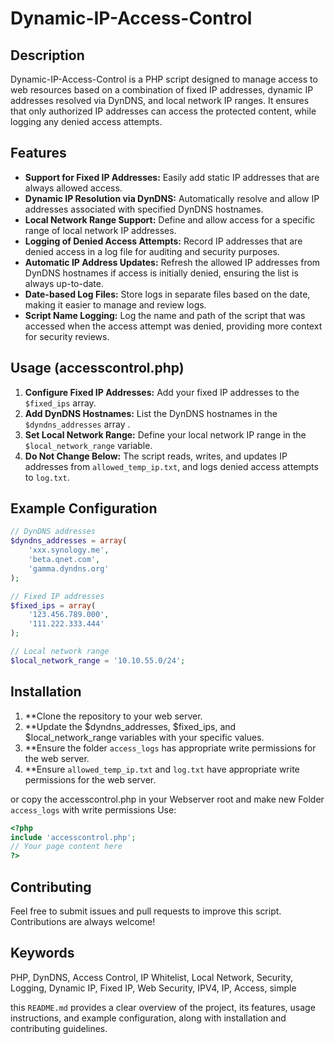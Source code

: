 # Dynamic-IP-Access-Control

## Description

Dynamic-IP-Access-Control is a PHP script designed to manage access to web resources based on a combination of fixed IP addresses, dynamic IP addresses resolved via DynDNS, and local network IP ranges. It ensures that only authorized IP addresses can access the protected content, while logging any denied access attempts.

## Features

- **Support for Fixed IP Addresses:** Easily add static IP addresses that are always allowed access.
- **Dynamic IP Resolution via DynDNS:** Automatically resolve and allow IP addresses associated with specified DynDNS hostnames.
- **Local Network Range Support:** Define and allow access for a specific range of local network IP addresses.
- **Logging of Denied Access Attempts:** Record IP addresses that are denied access in a log file for auditing and security purposes.
- **Automatic IP Address Updates:** Refresh the allowed IP addresses from DynDNS hostnames if access is initially denied, ensuring the list is always up-to-date.
- **Date-based Log Files:** Store logs in separate files based on the date, making it easier to manage and review logs.
- **Script Name Logging:** Log the name and path of the script that was accessed when the access attempt was denied, providing more context for security reviews.


## Usage (accesscontrol.php)

1. **Configure Fixed IP Addresses:** Add your fixed IP addresses to the `$fixed_ips` array.
2. **Add DynDNS Hostnames:** List the DynDNS hostnames in the `$dyndns_addresses` array . 
3. **Set Local Network Range:** Define your local network IP range in the `$local_network_range` variable.
4. **Do Not Change Below:** The script reads, writes, and updates IP addresses from `allowed_temp_ip.txt`, and logs denied access attempts to `log.txt`.

## Example Configuration

```php
// DynDNS addresses
$dyndns_addresses = array(
    'xxx.synology.me',
    'beta.qnet.com',
    'gamma.dyndns.org'
);

// Fixed IP addresses
$fixed_ips = array(
    '123.456.789.000',
    '111.222.333.444'
);

// Local network range
$local_network_range = '10.10.55.0/24';
```

## Installation
1. **Clone the repository to your web server.
2. **Update the $dyndns_addresses, $fixed_ips, and $local_network_range variables with your specific values.
3. **Ensure the folder `access_logs` has appropriate write permissions for the web server.
4. **Ensure `allowed_temp_ip.txt` and `log.txt` have appropriate write permissions for the web server.

or copy the accesscontrol.php in your Webserver root and make new Folder `access_logs` with write permissions
Use:
```php
<?php
include 'accesscontrol.php';
// Your page content here
?>
```
## Contributing
Feel free to submit issues and pull requests to improve this script. Contributions are always welcome!

## Keywords

PHP, DynDNS, Access Control, IP Whitelist, Local Network, Security, Logging, Dynamic IP, Fixed IP, Web Security, IPV4, IP, Access, simple 

this `README.md` provides a clear overview of the project, its features, usage instructions, and example configuration, along with installation and contributing guidelines.


